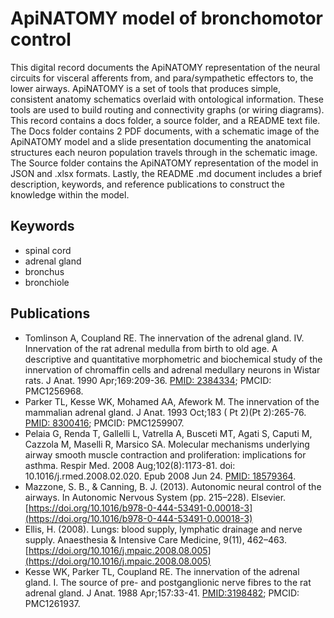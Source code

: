 # ApiNATOMY model of bronchomotor control 

This digital record documents the ApiNATOMY representation of the neural circuits for visceral afferents from, and para/sympathetic effectors to, the lower airways. ApiNATOMY is a set of tools that produces simple, consistent anatomy schematics overlaid with ontological information. These tools are used to build routing and connectivity graphs (or wiring diagrams). This record contains a docs folder, a source folder, and a README text file. The Docs folder contains 2 PDF documents, with a schematic image of the ApiNATOMY model and a slide presentation documenting the anatomical structures each neuron population travels through in the schematic image. The Source folder contains the ApiNATOMY representation of the model in JSON and .xlsx formats. Lastly, the README .md document includes a brief description, keywords, and reference publications to construct the knowledge within the model.

## Keywords
* spinal cord
* adrenal gland
* bronchus
* bronchiole

## Publications
* Tomlinson A, Coupland RE. The innervation of the adrenal gland. IV. Innervation of the rat adrenal medulla from birth to old age. A descriptive and quantitative morphometric and biochemical study of the innervation of chromaffin cells and adrenal medullary neurons in Wistar rats. J Anat. 1990 Apr;169:209-36. [PMID: 2384334](https://pubmed.ncbi.nlm.nih.gov/2384334/); PMCID: PMC1256968.
* Parker TL, Kesse WK, Mohamed AA, Afework M. The innervation of the mammalian adrenal gland. J Anat. 1993 Oct;183 ( Pt 2)(Pt 2):265-76. [PMID: 8300416](https://pubmed.ncbi.nlm.nih.gov/8300416/); PMCID: PMC1259907.
* Pelaia G, Renda T, Gallelli L, Vatrella A, Busceti MT, Agati S, Caputi M, Cazzola M, Maselli R, Marsico SA. Molecular mechanisms underlying airway smooth muscle contraction and proliferation: implications for asthma. Respir Med. 2008 Aug;102(8):1173-81. doi: 10.1016/j.rmed.2008.02.020. Epub 2008 Jun 24. [PMID: 18579364](https://pubmed.ncbi.nlm.nih.gov/1857936/).
* Mazzone, S. B., & Canning, B. J. (2013). Autonomic neural control of the airways. In Autonomic Nervous System (pp. 215–228). Elsevier. [https://doi.org/10.1016/b978-0-444-53491-0.00018-3](https://doi.org/10.1016/b978-0-444-53491-0.00018-3)
* Ellis, H. (2008). Lungs: blood supply, lymphatic drainage and nerve supply. Anaesthesia & Intensive Care Medicine, 9(11), 462–463. [https://doi.org/10.1016/j.mpaic.2008.08.005](https://doi.org/10.1016/j.mpaic.2008.08.005)
* Kesse WK, Parker TL, Coupland RE. The innervation of the adrenal gland. I. The source of pre- and postganglionic nerve fibres to the rat adrenal gland. J Anat. 1988 Apr;157:33-41. [PMID:3198482](https://pubmed.ncbi.nlm.nih.gov/3198482/); PMCID: PMC1261937.
